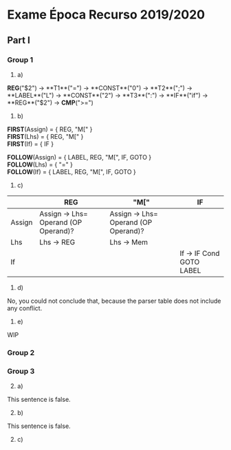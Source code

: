 # Exame Época Recurso 2019/2020

## Part I

### Group 1

1. a)

**REG**("$2") → **T1**("=") → **CONST**("0") → **T2**(";") → **LABEL**("L") →   **CONST**("2") → **T3**(":") → **IF**("if") →  **REG**("$2") → **CMP**(">=") 

1. b)

**FIRST**(Assign) = { REG, "M[" }  
**FIRST**(Lhs) = { REG, "M[" }   
**FIRST**(If) = { IF }  

**FOLLOW**(Assign) = { LABEL, REG, "M[", IF, GOTO }  
**FOLLOW**(Lhs) = { "=" }   
**FOLLOW**(If) = { LABEL, REG, "M[", IF, GOTO }

1. c) 

|        | REG                                 | "M["                                | IF                      |
|--------|-------------------------------------|-------------------------------------|-------------------------|
| Assign | Assign → Lhs= Operand (OP Operand)? | Assign → Lhs= Operand (OP Operand)? |                         |
| Lhs    | Lhs → REG                           | Lhs → Mem                           |                         |
| If     |                                     |                                     | If → IF Cond GOTO LABEL |

1. d)

No, you could not conclude that, because the parser table does not include any conflict.

1. e)

WIP

### Group 2

### Group 3

2. a)

This sentence is false.

2. b) 

This sentence is false.

2. c) 


